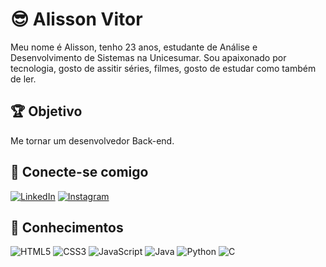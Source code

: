 
# 😎 Alisson Vitor

Meu nome é Alisson, tenho 23 anos, estudante de Análise e Desenvolvimento de Sistemas na Unicesumar. Sou apaixonado por tecnologia, gosto de assitir séries, filmes, gosto de estudar como também de ler. 


## 🏆 Objetivo
Me tornar um desenvolvedor Back-end.

## 📩 Conecte-se comigo
[![LinkedIn](https://img.shields.io/badge/LinkedIn-000?style=for-the-badge&logo=linkedin&logoColor=0E76A8)](https://https://www.linkedin.com/in/alisson-vitor-81538b246/)    [![Instagram](https://img.shields.io/badge/Instagram-000?style=for-the-badge&logo=instagram)](https://www.instagram.com/alissonnvitor_/)

## 🤯 Conhecimentos 
![HTML5](https://img.shields.io/badge/HTML5-000?style=for-the-badge&logo=html5)
![CSS3](https://img.shields.io/badge/CSS3-000?style=for-the-badge&logo=css3&logoColor=264CE4)
![JavaScript](https://img.shields.io/badge/JavaScript-000?style=for-the-badge&logo=javascript)
![Java](https://img.shields.io/badge/Java-000?style=for-the-badge&logo=java)
![Python](https://img.shields.io/badge/Python-000?style=for-the-badge&logo=python)
![C](https://img.shields.io/badge/C-000?style=for-the-badge&logo=c)
